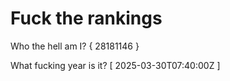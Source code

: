 # Fuck the rankings

Who the hell am I?
{ 28181146 }

What fucking year is it?
[ 2025-03-30T07:40:00Z ]
